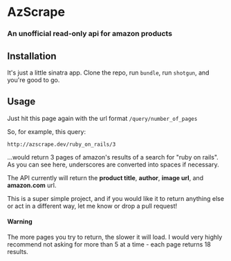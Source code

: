 AzScrape
========
### An unofficial read-only api for amazon products

## Installation

It's just a little sinatra app. Clone the repo, run `bundle`, run `shotgun`, and you're good to go.

## Usage

Just hit this page again with the url format `/query/number_of_pages`

So, for example, this query:

`http://azscrape.dev/ruby_on_rails/3`

...would return 3 pages of amazon's results of a search for "ruby on rails". As you can see here, underscores are converted into spaces if necessary.

The API currently will return the **product title**, **author**, **image url**, and **amazon.com** url.

This is a super simple project, and if you would like it to return anything else or act in a different way, let me know or drop a pull request!

#### Warning
The more pages you try to return, the slower it will load. I would very highly recommend not asking for more than 5 at a time - each page returns 18 results.